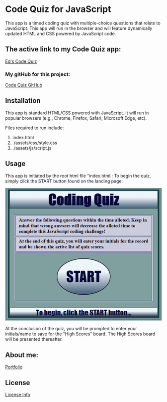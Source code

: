 # Code Quiz for JavaScript

This app is a timed coding quiz with multiple-choice questions that relate to JavaScript. This app will run in the browser and will feature dynamically updated HTML and CSS powered by JavaScript code.

## The active link to my Code Quiz app:
[Ed's Code Quiz](https://jeminick.github.io/JEM-CodeQuiz/)
### My gitHub for this project:
[Code Quiz GitHub](https://github.com/JEMinick/JEM-CodeQuiz)

## Installation

This app is standard HTML/CSS powered with JavaScript.  It will run in popular browsers (e.g., Chrome, Firefox, Safari, Microsoft Edge, etc).

Files required to run include:
   1) index.html
   2) ./assets/css/style.css
   3) ./assets/js/script.js

## Usage

This app is initiated by the root html file "index.html.:  To begin the quiz, simply click the START  button found on the landing page:

![Screen shot:](./assets/images/CodeQuizApp.png?raw=true)

At the conclusion of the quiz, you will be prompted to enter your initials/name to save for the "High Scores" board.  The High Scores board will be presented thereafter.

## About me:
[Portfolio](https://jeminick.github.io/JEM-Portfolio/)


## License
[License Info](./LICENSE)
